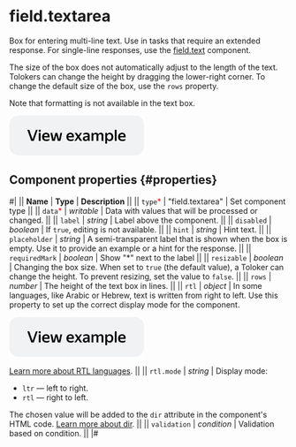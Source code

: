 # field.textarea

Box for entering multi-line text. Use in tasks that require an extended response. For single-line responses, use the [field.text](field.text.md) component.

The size of the box does not automatically adjust to the length of the text. Tolokers can change the height by dragging the lower-right corner. To change the default size of the box, use the `rows` property.

Note that formatting is not available in the text box.

[![image](../_images/buttons/view-example.svg)](https://clck.ru/asSas)

## Component properties {#properties}

#|
|| **Name** | **Type** | **Description** ||
|| `type`<span style="color: red">\*</span> | "field.textarea" | Set component type ||
|| `data`<span style="color: red">\*</span> | _writable_ | Data with values that will be processed or changed. ||
|| `label` | _string_ | Label above the component. ||
|| `disabled` | _boolean_ | If `true`, editing is not available. ||
|| `hint` | _string_ | Hint text. ||
|| `placeholder` | _string_ | A semi-transparent label that is shown when the box is empty. Use it to provide an example or a hint for the response. ||
|| `requiredMark` | _boolean_ | Show "\*" next to the label ||
|| `resizable` | _boolean_ | Changing the box size. When set to `true` (the default value), a Toloker can change the height. To prevent resizing, set the value to `false`. ||
|| `rows` | _number_ | The height of the text box in lines. ||
|| `rtl` | _object_ | In some languages, like Arabic or Hebrew, text is written from right to left. Use this property to set up the correct display mode for the component.

[![image](../_images/buttons/view-example.svg)](https://clck.ru/amHA8)

[Learn more about RTL languages](https://www.w3.org/International/questions/qa-scripts). ||
|| `rtl.mode` | _string_ | Display mode:

- `ltr` — left to right.
- `rtl` — right to left.

The chosen value will be added to the `dir` attribute in the component's HTML code. [Learn more about dir](https://www.w3.org/International/questions/qa-html-dir). ||
|| `validation` | _condition_ | Validation based on condition. ||
|#
